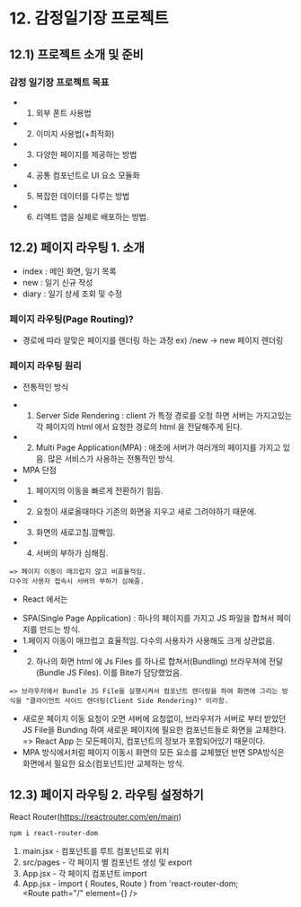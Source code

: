 #  12. 감정일기장 프로젝트 
## 12.1) 프로젝트 소개 및 준비
### 감정 일기장 프로젝트 목표
- 1. 외부 폰트 사용법
- 2. 이미지 사용법(+최적화)
- 3. 다양한 페이지를 제공하는 방법
- 4. 공통 컴포넌트로 UI 요소 모듈화 
- 5. 복잡한 데이터를 다루는 방법
- 6. 리액트 앱을 실제로 배포하는 방법. 


## 12.2) 페이지 라우팅 1. 소개
- index : 메인 화면, 일기 목록
- new : 일기 신규 작성
- diary : 일기 상세 조회 및 수정

### 페이지 라우팅(Page Routing)?
- 경로에 따라 알맞은 페이지를 렌더링 하는 과정
ex) /new -> new 페이지 렌더링

### 페이지 라우팅 원리
* 전통적인 방식
- 1. Server Side Rendering :  client 가 특정 경로를 오청 하면 서버는 가지고있는 각 페이지의 html 에서 요청한 경로의 html 을 전달해주게 된다. 
- 2. Multi Page Application(MPA) : 애초에 서버가 여러개의 페이지를 가지고 있음. 많은 서비스가 사용하는 전통적인 방식.
- MPA 단점
- 1. 페이지의 이동을 빠르게 전환하기 힘듬. 
- 2. 요청이 새로올때마다 기존의 화면을 지우고 새로 그려야하기 때문에. 
- 3. 화면의 새로고침.깜빡임.
- 4. 서버의 부하가 심해짐.
```
=> 페이지 이동이 매끄럽지 않고 비효율적임.   
다수의 사용자 접속시 서버의 부하가 심해줌.
```

* React 에서는 
- SPA(Single Page Application) : 하나의 페이지를 가지고 JS 파일을 합쳐서 페이지를 만드는 방식.                                       
- 1.페이지 이동이 매끄럽고 효율적임. 다수의 사용자가 사용해도 크게 상관없음.                             
- 2. 하나의 화면 html 에 Js Files 를 하나로 합쳐서(Bundling) 브라우져에 전달(Bundle JS Files). 이를 Bite가 담당했었음.
```
=> 브라우저에서 Bundle JS File을 실행시켜서 컴포넌트 렌더링을 하여 화면에 그리는 방식을 "클라이언트 사이드 렌더링(Client Side Rendering)" 이라함. 
```
- 새로운 페이지 이동 요청이 오면 서버에 요청없이, 브라우저가 서버로 부터 받았던 JS File을 Bunding 하여 새로운 페이지에 필요한 컴포넌트들로 화면을 교체한다.    
=> React App 는 모든페이지, 컴포넌트의 정보가 포함되어있기 때문이다.  
- MPA 방식에서처럼 페이지 이동시 화면의 모든 요소를 교체했던 반면 SPA방식은 화면에서 필요한 요소(컴포넌트)만 교체하는 방식. 

##  12.3) 페이지 라우팅 2. 라우팅 설정하기
React Router(https://reactrouter.com/en/main)
```
npm i react-router-dom
```
1. main.jsx - <BrowserRouter /> 컴포넌트를 루트 컴포넌트로 위치
2. src/pages - 각 페이지 별 컴포넌트 생성 및 export
3. App.jsx - 각 페이지 컴포넌트 import
4. App.jsx - import { Routes, Route } from 'react-router-dom;   
             <Routes><Route path="/" element={<Home/>} />

